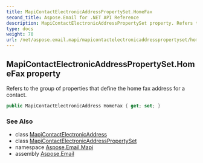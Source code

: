 ```yaml
---
title: MapiContactElectronicAddressPropertySet.HomeFax
second_title: Aspose.Email for .NET API Reference
description: MapiContactElectronicAddressPropertySet property. Refers to the group of properties that define the home fax address for a contact
type: docs
weight: 70
url: /net/aspose.email.mapi/mapicontactelectronicaddresspropertyset/homefax/
---
```

## MapiContactElectronicAddressPropertySet.HomeFax property

Refers to the group of properties that define the home fax address for a contact.

```csharp
public MapiContactElectronicAddress HomeFax { get; set; }
```

### See Also

* class [MapiContactElectronicAddress](../../mapicontactelectronicaddress/)
* class [MapiContactElectronicAddressPropertySet](../)
* namespace [Aspose.Email.Mapi](../../mapicontactelectronicaddresspropertyset/)
* assembly [Aspose.Email](../../../)


